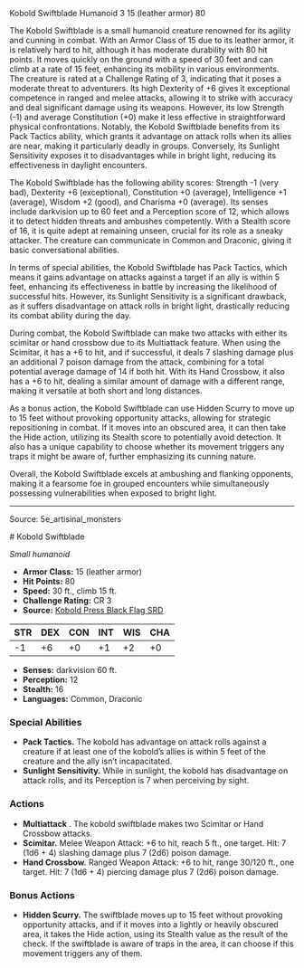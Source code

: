 <MonsterName/>Kobold Swiftblade</MonsterName>
<CreatureType/>Humanoid</CreatureType>
<CR/>3</CR>
<AC/>15 (leather armor)</AC>
<HP/>80</HP>
<summary>The Kobold Swiftblade is a small humanoid creature renowned for its agility and cunning in combat. With an Armor Class of 15 due to its leather armor, it is relatively hard to hit, although it has moderate durability with 80 hit points. It moves quickly on the ground with a speed of 30 feet and can climb at a rate of 15 feet, enhancing its mobility in various environments. The creature is rated at a Challenge Rating of 3, indicating that it poses a moderate threat to adventurers. Its high Dexterity of +6 gives it exceptional competence in ranged and melee attacks, allowing it to strike with accuracy and deal significant damage using its weapons. However, its low Strength (-1) and average Constitution (+0) make it less effective in straightforward physical confrontations. Notably, the Kobold Swiftblade benefits from its Pack Tactics ability, which grants it advantage on attack rolls when its allies are near, making it particularly deadly in groups. Conversely, its Sunlight Sensitivity exposes it to disadvantages while in bright light, reducing its effectiveness in daylight encounters.</summary>

<detail>

The Kobold Swiftblade has the following ability scores: Strength -1 (very bad), Dexterity +6 (exceptional), Constitution +0 (average), Intelligence +1 (average), Wisdom +2 (good), and Charisma +0 (average). Its senses include darkvision up to 60 feet and a Perception score of 12, which allows it to detect hidden threats and ambushes competently. With a Stealth score of 16, it is quite adept at remaining unseen, crucial for its role as a sneaky attacker. The creature can communicate in Common and Draconic, giving it basic conversational abilities.

In terms of special abilities, the Kobold Swiftblade has Pack Tactics, which means it gains advantage on attacks against a target if an ally is within 5 feet, enhancing its effectiveness in battle by increasing the likelihood of successful hits. However, its Sunlight Sensitivity is a significant drawback, as it suffers disadvantage on attack rolls in bright light, drastically reducing its combat ability during the day.

During combat, the Kobold Swiftblade can make two attacks with either its scimitar or hand crossbow due to its Multiattack feature. When using the Scimitar, it has a +6 to hit, and if successful, it deals 7 slashing damage plus an additional 7 poison damage from the attack, combining for a total potential average damage of 14 if both hit. With its Hand Crossbow, it also has a +6 to hit, dealing a similar amount of damage with a different range, making it versatile at both short and long distances. 

As a bonus action, the Kobold Swiftblade can use Hidden Scurry to move up to 15 feet without provoking opportunity attacks, allowing for strategic repositioning in combat. If it moves into an obscured area, it can then take the Hide action, utilizing its Stealth score to potentially avoid detection. It also has a unique capability to choose whether its movement triggers any traps it might be aware of, further emphasizing its cunning nature. 

Overall, the Kobold Swiftblade excels at ambushing and flanking opponents, making it a fearsome foe in grouped encounters while simultaneously possessing vulnerabilities when exposed to bright light.</detail>



---

Source: 5e_artisinal_monsters

<statblock>
# Kobold Swiftblade

*Small humanoid*

- **Armor Class:** 15 (leather armor)
- **Hit Points:** 80
- **Speed:** 30 ft., climb 15 ft.
- **Challenge Rating:** CR 3
- **Source:** [Kobold Press Black Flag SRD](https://koboldpress.com/black-flag-roleplaying/)

| STR | DEX | CON | INT | WIS | CHA |
| --- | --- | --- | --- | --- | --- |
| -1 | +6 | +0 | +1 | +2 | +0 |

- **Senses:** darkvision 60 ft.
- **Perception:** 12
- **Stealth:** 16
- **Languages:** Common, Draconic

### Special Abilities

- **Pack Tactics.** The kobold has advantage on attack rolls against a creature if at least one of the kobold’s allies is within 5 feet of the creature and the ally isn’t incapacitated.
- **Sunlight Sensitivity.** While in sunlight, the kobold has disadvantage on attack rolls, and its Perception is 7 when perceiving by sight.

### Actions

- **Multiattack** . The kobold swiftblade makes two Scimitar or Hand Crossbow attacks.
- **Scimitar.** Melee Weapon Attack: +6 to hit, reach 5 ft., one target. Hit: 7 (1d6 + 4) slashing damage plus 7 (2d6) poison damage.
- **Hand Crossbow.** Ranged Weapon Attack: +6 to hit, range 30/120 ft., one target. Hit: 7 (1d6 + 4) piercing damage plus 7 (2d6) poison damage.

### Bonus Actions

- **Hidden Scurry.** The swiftblade moves up to 15 feet without provoking opportunity attacks, and if it moves into a lightly or heavily obscured area, it takes the Hide action, using its Stealth value as the result of the check. If the swiftblade is aware of traps in the area, it can choose if this movement triggers any of them.

</statblock>


